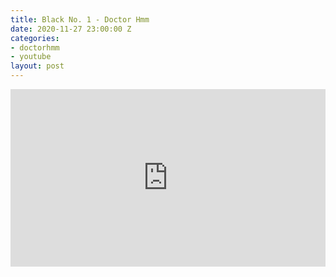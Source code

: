 ```yaml
---
title: Black No. 1 - Doctor Hmm
date: 2020-11-27 23:00:00 Z
categories:
- doctorhmm
- youtube
layout: post
---
```


<style>.embed-container { position: relative; padding-bottom: 56.25%; height: 0; overflow: hidden; max-width: 100%; } .embed-container iframe, .embed-container object, .embed-container embed { position: absolute; top: 0; left: 0; width: 100%; height: 100%; }</style><div class='embed-container'><iframe src='https://www.youtube.com/embed/VMaO1mvc_jY' frameborder='0' allowfullscreen></iframe></div>
